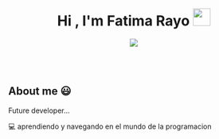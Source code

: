 <h1 align="center"><b>Hi , I'm Fatima Rayo </b><img src="https://media.giphy.com/media/hvRJCLFzcasrR4ia7z/giphy.gif" width="35"></h1>
<!--  -->
<p align="center">
  <a href="https://github.com/DenverCoder1/readme-typing-svg"><img src="https://readme-typing-svg.herokuapp.com?font=Time+New+Roman&color=blue&size=25&center=true&vCenter=true&width=600&height=100&lines=Welcome+to+my+git,;love+and+hate+it;programing+with+phonk;Cuchaoo;"></a>
</p>


<br>



	
 


<br>
<h2>About me 😃</h2>
<!--Intro start-->

<p align="left">
Future developer...

💻 aprendiendo y navegando en el mundo de la programacion

